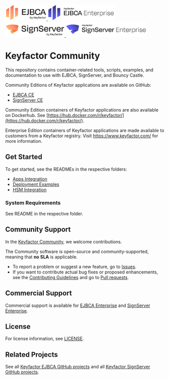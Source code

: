 <!--EJBCA Community logo -->
<a href="https://ejbca.org">
    <img src=".github/images/community-ejbca.png?raw=true)" alt="EJBCA logo" title="EJBCA" height="50" />
</a>
<!--EJBCA Enterprise logo -->
<a href="https://www.keyfactor.com/products/ejbca-enterprise/">
    <img src=".github/images/keyfactor-ejbca-enterprise.png?raw=true)" alt="EJBCA logo" title="EJBCA" height="50" />
</a>

<!-- SignServer Community logo -->
<a href="https://signserver.org">
    <img src=".github/images/community-signserver.png?raw=true)" alt="SignServer logo" title="SignServer" height="50" />
</a>

<!-- SignServer Enterprise logo -->
<a href="https://www.keyfactor.com/products/signserver-enterprise/">
    <img src=".github/images/keyfactor-signserver-enterprise.png?raw=true)" alt="SignServer logo" title="SignServer" height="50" />
</a>

# Keyfactor Community 
This repository contains container-related tools, scripts, examples, and documentation to use with EJBCA, SignServer, and Bouncy Castle. 

Community Editions of Keyfactor applications are available on GitHub: 
* [EJBCA CE](https://github.com/Keyfactor/ejbca-ce)
* [SignServer CE](https://github.com/Keyfactor/signserver-ce)

Community Edition containers of Keyfactor applications are also available on Dockerhub. See [https://hub.docker.com/r/keyfactor/](https://hub.docker.com/r/keyfactor/).

Enterprise Edition containers of Keyfactor applications are made available to customers from a Keyfactor registry. Visit https://www.keyfactor.com/ for more information.

## Get Started
<!--- Insert instructions on how to install and configure. If short enough, include directly in this section. --->

To get started, see the READMEs in the respective folders: 
* [Apps Integration](../apps-integration)
* [Deployment Examples](../deployment-examples)
* [HSM Integration](../hsm-integration)

### System Requirements
See README in the respective folder.

## Community Support
In the [Keyfactor Community](https://www.keyfactor.com/community/), we welcome contributions. 

The Community software is open-source and community-supported, meaning that **no SLA** is applicable.

* To report a problem or suggest a new feature, go to [Issues](../../issues).
* If you want to contribute actual bug fixes or proposed enhancements, see the [Contributing Guidelines](CONTRIBUTING.md) and go to [Pull requests](../../pulls).

## Commercial Support

Commercial support is available for [EJBCA Enterprise](https://www.keyfactor.com/products/ejbca-enterprise/) and [SignServer Enterprise](https://www.keyfactor.com/products/signserver-enterprise/).

## License
For license information, see [LICENSE](LICENSE). 

## Related Projects
See all [Keyfactor EJBCA GitHub projects](https://github.com/orgs/Keyfactor/repositories?q=ejbca) and all [Keyfactor SignServer GitHub projects](https://github.com/orgs/Keyfactor/repositories?q=signserver). 
